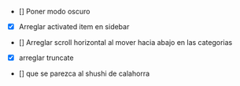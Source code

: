 - [] Poner modo oscuro
- [x] Arreglar activated item en sidebar
- [] Arreglar scroll horizontal al mover hacia abajo en las categorias
- [x] arreglar truncate
- [] que se parezca al shushi de calahorra